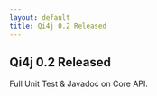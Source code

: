 ```yaml
---
layout: default
title: Qi4j 0.2 Released
---
```

## Qi4j 0.2 Released

Full Unit Test & Javadoc on Core API.
